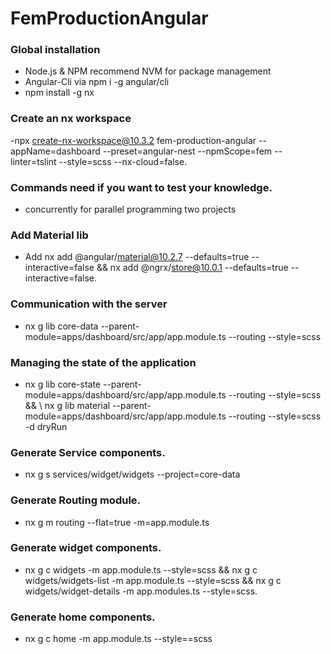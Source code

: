 # FemProductionAngular
### Global installation
- Node.js & NPM recommend NVM for package management
- Angular-Cli via npm i -g angular/cli
- npm install -g nx
### Create an nx workspace
-npx create-nx-workspace@10.3.2 fem-production-angular --appName=dashboard --preset=angular-nest --npmScope=fem --linter=tslint --style=scss --nx-cloud=false.
### Commands need if you want to test your knowledge.
- concurrently for parallel programming two projects
### Add Material lib
- Add nx add @angular/material@10.2.7 --defaults=true --interactive=false && nx add @ngrx/store@10.0.1 --defaults=true --interactive=false.
### Communication with the server
- nx g lib core-data --parent-module=apps/dashboard/src/app/app.module.ts --routing --style=scss
### Managing the state of the application
- nx g lib core-state --parent-module=apps/dashboard/src/app/app.module.ts --routing --style=scss && \ nx g lib material --parent-module=apps/dashboard/src/app/app.module.ts --routing --style=scss -d dryRun
### Generate Service components.
- nx g s services/widget/widgets --project=core-data
### Generate Routing module.
- nx g m routing --flat=true -m=app.module.ts 
### Generate widget components.
- nx g c widgets -m app.module.ts --style=scss && nx g c widgets/widgets-list -m app.module.ts --style=scss && nx g c widgets/widget-details -m app.modules.ts --style=scss.
### Generate home components.
- nx g c home -m app.module.ts --style==scss




